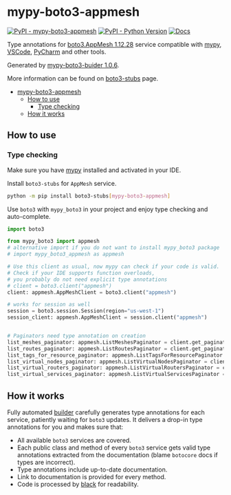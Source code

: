 # mypy-boto3-appmesh

[![PyPI - mypy-boto3-appmesh](https://img.shields.io/pypi/v/mypy-boto3-appmesh.svg?color=blue)](https://pypi.org/project/mypy-boto3-appmesh)
[![PyPI - Python Version](https://img.shields.io/pypi/pyversions/mypy-boto3-appmesh.svg?color=blue)](https://pypi.org/project/mypy-boto3-appmesh)
[![Docs](https://img.shields.io/readthedocs/mypy-boto3-builder.svg?color=blue)](https://mypy-boto3-builder.readthedocs.io/)

Type annotations for
[boto3.AppMesh 1.12.28](https://boto3.amazonaws.com/v1/documentation/api/1.12.28/reference/services/appmesh.html#AppMesh) service
compatible with [mypy](https://github.com/python/mypy), [VSCode](https://code.visualstudio.com/),
[PyCharm](https://www.jetbrains.com/pycharm/) and other tools.

Generated by [mypy-boto3-buider 1.0.6](https://github.com/vemel/mypy_boto3_builder).

More information can be found on [boto3-stubs](https://pypi.org/project/boto3-stubs/) page.

- [mypy-boto3-appmesh](#mypy-boto3-appmesh)
  - [How to use](#how-to-use)
    - [Type checking](#type-checking)
  - [How it works](#how-it-works)

## How to use

### Type checking

Make sure you have [mypy](https://github.com/python/mypy) installed and activated in your IDE.

Install `boto3-stubs` for `AppMesh` service.

```bash
python -m pip install boto3-stubs[mypy-boto3-appmesh]
```

Use `boto3` with `mypy_boto3` in your project and enjoy type checking and auto-complete.

```python
import boto3

from mypy_boto3 import appmesh
# alternative import if you do not want to install mypy_boto3 package
# import mypy_boto3_appmesh as appmesh

# Use this client as usual, now mypy can check if your code is valid.
# Check if your IDE supports function overloads,
# you probably do not need explicit type annotations
# client = boto3.client("appmesh")
client: appmesh.AppMeshClient = boto3.client("appmesh")

# works for session as well
session = boto3.session.Session(region="us-west-1")
session_client: appmesh.AppMeshClient = session.client("appmesh")


# Paginators need type annotation on creation
list_meshes_paginator: appmesh.ListMeshesPaginator = client.get_paginator("list_meshes")
list_routes_paginator: appmesh.ListRoutesPaginator = client.get_paginator("list_routes")
list_tags_for_resource_paginator: appmesh.ListTagsForResourcePaginator = client.get_paginator("list_tags_for_resource")
list_virtual_nodes_paginator: appmesh.ListVirtualNodesPaginator = client.get_paginator("list_virtual_nodes")
list_virtual_routers_paginator: appmesh.ListVirtualRoutersPaginator = client.get_paginator("list_virtual_routers")
list_virtual_services_paginator: appmesh.ListVirtualServicesPaginator = client.get_paginator("list_virtual_services")
```

## How it works

Fully automated [builder](https://github.com/vemel/mypy_boto3_builder) carefully generates
type annotations for each service, patiently waiting for `boto3` updates. It delivers
a drop-in type annotations for you and makes sure that:

- All available `boto3` services are covered.
- Each public class and method of every `boto3` service gets valid type annotations
  extracted from the documentation (blame `botocore` docs if types are incorrect).
- Type annotations include up-to-date documentation.
- Link to documentation is provided for every method.
- Code is processed by [black](https://github.com/psf/black) for readability.